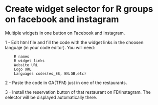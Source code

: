 # Create widget selector for R groups on facebook and instagram

Multiple widgets in one button on Facebook and Instagram. 


1 - Edit html file and fill the code with the widget links in the choosen languaje (in your code editor). You will need:

		R names
		R widget links
		Website URL
		Logo URL
		Languages codes(es_ES, EN:GB,etc)

2 - Paste the code in GA(TFM) just in one of the restaurants.

3 - Install the reservation button of that restaurant on FB/Instagram. The selector will be displayed automatically there.
